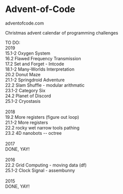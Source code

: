 # Advent-of-Code


adventofcode.com


Christmas advent calendar of programming challenges


TO DO:<br>
2019<br>
15.1-2  Oxygen System<br>
16.2    Flawed Frequency Transmission<br>
17.2    Set and Forget - Intcode<br>
18.1-2  Many-Worlds Interpretation<br>
20.2    Donut Maze<br>
21.1-2  Springdroid Adventure<br>
22.2    Slam Shuffle - modular arithmatic<br>
23.1-2  Category Six<br>
24.2    Planet of Discord<br>
25.1-2  Cryostasis<br>
<br>
2018<br>
19.2    More registers (figure out loop)<br>
21.1-2  More registers<br>
22.2    rocky wet narrow tools pathing<br>
23.2    4D nanobots -- octree<br>
<br>
2017<br>
DONE, YAY!
<BR>
<br>
2016<br>
22.2 Grid Computing - moving data (df)<br>
25.1-2 Clock Signal - assembunny<br>
<br>
2015<br>
DONE, YAY!
